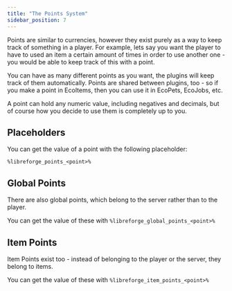 ```yaml
---
title: "The Points System"
sidebar_position: 7
---
```


Points are similar to currencies, however they exist purely as a way to keep track of something in a player. For
example, lets say you want the player to have to used an item a certain amount of times in order to use another one -
you would be able to keep track of this with a point.

You can have as many different points as you want, the plugins will keep track of them automatically. Points are shared
between plugins, too - so if you make a point in EcoItems, then you can use it in EcoPets, EcoJobs, etc.

A point can hold any numeric value, including negatives and decimals, but of course how you decide to use them is
completely up to you.

## Placeholders

You can get the value of a point with the following placeholder:

`%libreforge_points_<point>%`

## Global Points

There are also global points, which belong to the server rather than to the player.

You can get the value of these with `%libreforge_global_points_<point>%`

## Item Points

Item Points exist too - instead of belonging to the player or the server, they belong to items.

You can get the value of these with `%libreforge_item_points_<point>%`
    